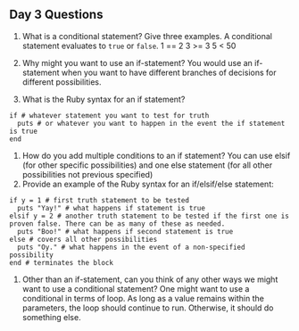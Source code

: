 ## Day 3 Questions

1. What is a conditional statement? Give three examples. A conditional statement evaluates to `true` or `false`.
1 == 2
3 >= 3
5 < 50

1. Why might you want to use an if-statement?
You would use an if-statement when you want to have different branches of decisions for different possibilities.
1. What is the Ruby syntax for an if statement?
```
if # whatever statement you want to test for truth
  puts # or whatever you want to happen in the event the if statement is true
end
```
1. How do you add multiple conditions to an if statement?
You can use elsif (for other specific possibilities) and one else statement (for all other possibilities not previous specified)
1. Provide an example of the Ruby syntax for an if/elsif/else statement:
```
if y = 1 # first truth statement to be tested
  puts "Yay!" # what happens if statement is true
elsif y = 2 # another truth statement to be tested if the first one is proven false. There can be as many of these as needed.
  puts "Boo!" # what happens if second statement is true
else # covers all other possibilities
  puts "Oy." # what happens in the event of a non-specified possibility
end # terminates the block
```

1. Other than an if-statement, can you think of any other ways we might want to use a conditional statement? One might want to use a conditional in terms of loop. As long as a value remains within the parameters, the loop should continue to run. Otherwise, it should do something else.

